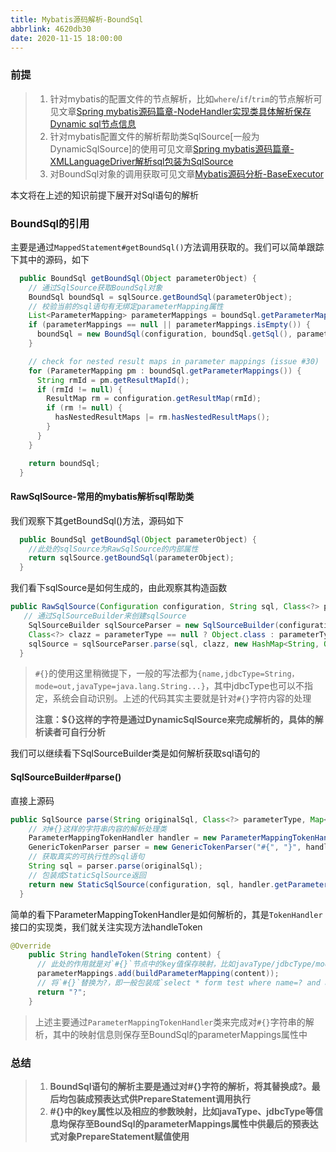 ```yaml
---
title: Mybatis源码解析-BoundSql
abbrlink: 4620db30
date: 2020-11-15 18:00:00
---
```


### 前提

> 1. 针对mybatis的配置文件的节点解析，比如`where`/`if`/`trim`的节点解析可见文章[Spring mybatis源码篇章-NodeHandler实现类具体解析保存Dynamic sql节点信息](http://www.cnblogs.com/question-sky/p/6642263.html)
> 2. 针对mybatis配置文件的解析帮助类SqlSource[一般为DynamicSqlSource]的使用可见文章[Spring mybatis源码篇章-XMLLanguageDriver解析sql包装为SqlSource](http://www.cnblogs.com/question-sky/p/6629177.html)
> 3. 对BoundSql对象的调用获取可见文章[Mybatis源码分析-BaseExecutor](http://www.cnblogs.com/question-sky/p/7353418.html)

本文将在上述的知识前提下展开对Sql语句的解析

### BoundSql的引用

主要是通过`MappedStatement#getBoundSql()`方法调用获取的。我们可以简单跟踪下其中的源码，如下

```java
  public BoundSql getBoundSql(Object parameterObject) {
    // 通过SqlSource获取BoundSql对象
    BoundSql boundSql = sqlSource.getBoundSql(parameterObject);
    // 校验当前的sql语句有无绑定parameterMapping属性
    List<ParameterMapping> parameterMappings = boundSql.getParameterMappings();
    if (parameterMappings == null || parameterMappings.isEmpty()) {
      boundSql = new BoundSql(configuration, boundSql.getSql(), parameterMap.getParameterMappings(), parameterObject);
    }

    // check for nested result maps in parameter mappings (issue #30)
    for (ParameterMapping pm : boundSql.getParameterMappings()) {
      String rmId = pm.getResultMapId();
      if (rmId != null) {
        ResultMap rm = configuration.getResultMap(rmId);
        if (rm != null) {
          hasNestedResultMaps |= rm.hasNestedResultMaps();
        }
      }
    }

    return boundSql;
  }
```

#### RawSqlSource-常用的mybatis解析sql帮助类

我们观察下其getBoundSql()方法，源码如下

```java
  public BoundSql getBoundSql(Object parameterObject) {
    //此处的sqlSource为RawSqlSource的内部属性
    return sqlSource.getBoundSql(parameterObject);
  }
```

我们看下sqlSource是如何生成的，由此观察其构造函数

```java
public RawSqlSource(Configuration configuration, String sql, Class<?> parameterType) {
   // 通过SqlSourceBuilder来创建sqlSource
    SqlSourceBuilder sqlSourceParser = new SqlSourceBuilder(configuration);
    Class<?> clazz = parameterType == null ? Object.class : parameterType;
    sqlSource = sqlSourceParser.parse(sql, clazz, new HashMap<String, Object>());
  }
```

> `#{}`的使用这里稍微提下，一般的写法都为`{name,jdbcType=String，mode=out,javaType=java.lang.String...}`，其中jdbcType也可以不指定，系统会自动识别。上述的代码其实主要就是针对`#{}`字符内容的处理
>
> **注意：${}这样的字符是通过DynamicSqlSource来完成解析的，具体的解析读者可自行分析**

我们可以继续看下SqlSourceBuilder类是如何解析获取sql语句的

#### SqlSourceBuilder#parse()

直接上源码

```java
public SqlSource parse(String originalSql, Class<?> parameterType, Map<String, Object> additionalParameters) {
    // 对#{}这样的字符串内容的解析处理类
    ParameterMappingTokenHandler handler = new ParameterMappingTokenHandler(configuration, parameterType, additionalParameters);
    GenericTokenParser parser = new GenericTokenParser("#{", "}", handler);
    // 获取真实的可执行性的sql语句
    String sql = parser.parse(originalSql);
    // 包装成StaticSqlSource返回
    return new StaticSqlSource(configuration, sql, handler.getParameterMappings());
  }
```

简单的看下ParameterMappingTokenHandler是如何解析的，其是`TokenHandler`接口的实现类，我们就关注实现方法handleToken

```java
@Override
    public String handleToken(String content) {
      // 此处的作用就是对`#{}`节点中的key值保存映射，比如javaType/jdbcType/mode等信息，限于篇幅过长，读者可自行分析          
      parameterMappings.add(buildParameterMapping(content));
      // 将`#{}`替换为?，即一般包装成`select * form test where name=? and age=?`预表达式语句
      return "?";
    }
```

> 上述主要通过`ParameterMappingTokenHandler`类来完成对`#{}`字符串的解析，其中的映射信息则保存至BoundSql的parameterMappings属性中

### 总结

> 1. **BoundSql语句的解析主要是通过对#{}字符的解析，将其替换成?。最后均包装成预表达式供PrepareStatement调用执行**
> 2. **#{}中的key属性以及相应的参数映射，比如javaType、jdbcType等信息均保存至BoundSql的parameterMappings属性中供最后的预表达式对象PrepareStatement赋值使用**